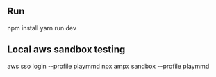 ## Run
npm install
yarn run dev

## Local aws sandbox testing
aws sso login --profile playmmd
npx ampx sandbox --profile playmmd